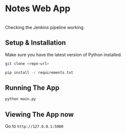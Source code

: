# Notes Web App 
<br> Checking the Jenkins pipeline working

## Setup & Installation

Make sure you have the latest version of Python installed.

```bash
git clone <repo-url>
```

```bash
pip install -r requirements.txt
```

## Running The App

```bash
python main.py
```

## Viewing The App now

Go to `http://127.0.0.1:5000`
